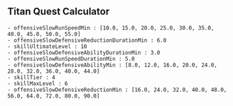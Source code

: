 ## Titan Quest Calculator

    - offensiveSlowRunSpeedMin : [10.0, 15.0, 20.0, 25.0, 30.0, 35.0, 40.0, 45.0, 50.0, 55.0]
    - offensiveSlowDefensiveReductionDurationMin : 6.0
    - skillUltimateLevel : 10
    - offensiveSlowDefensiveAbilityDurationMin : 3.0
    - offensiveSlowRunSpeedDurationMin : 5.0
    - offensiveSlowDefensiveAbilityMin : [8.0, 12.0, 16.0, 20.0, 24.0, 28.0, 32.0, 36.0, 40.0, 44.0]
    - skillTier : 4
    - skillMaxLevel : 6
    - offensiveSlowDefensiveReductionMin : [16.0, 24.0, 32.0, 40.0, 48.0, 56.0, 64.0, 72.0, 80.0, 90.0]
